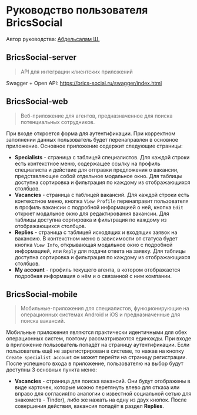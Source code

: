 # Руководство пользователя BricsSocial

Автор руководства: [Абдельсалам Ш.](https://github.com/FloydanTheBeast)

## BricsSocial-server

> API для интеграции клиентских приложений

Swagger + Open API: https://brics-social.ru/swagger/index.html

## BricsSocial-web

> Веб-приложение для агентов, предназначенное для поиска потенциальных сотрудников.

При входе откроется форма для аутентификации. При корректном заполнении данных пользователь будет перенаправлен в основное приложение.
Основное приложение содержит следующие страницы:
- **Specialists** - страница с таблицей специалистов. Для каждой строки есть контекстное меню, содержащее ссылку на профиль специалиста и действие для отправки предложения о вакансии, представляющее собой отдельное модальное окно. Для таблицы доступна сортировка и фильтрация по каждому из отображающихся столбцов.
- **Vacancies** - страница с таблицей вакансий. Для каждой строки есть контекстное меню, кнопка `View Profile` перенаправит пользователя в профиль вакансии с подробной информацией о ней, кнопка `Edit` откроет модальное окно для редактирования вакансии. Для таблицы доступна сортировка и фильтрация по каждому из отображающихся столбцов.
- **Replies** - страница с таблицей исходящих и входящих заявок на вакансию. В контекстном меню в зависимости от статуса будет кнопка `View Info`, открывающая модальное окно с подробной информацией, или `Reply` для подачи ответа на заявку. Для таблицы доступна сортировка и фильтрация по каждому из отображающихся столбцов.
- **My account** - профиль текущего агента, в котором отображается подробная информация о нём и о связанной с ним компании.

## BricsSocial-mobile

> Мобильные-приложения для специалистов, функционирующие на операционных системах Android и iOS и предназначенные для поиска вакансий.

Мобильные приложения являются практически идентичными для обех операционных систем, поэтому рассматриваются единожды.
При входе в приложение пользователь попадёт на страницу аутентификации. Если пользователь ещё не зарегистрирован в системе, то нажав на кнопку `Create specialist account` он может перейти на страницу регистрации. После успешного входа в приложение, пользователю на выбор будут доступны 3 основных пункта меню:
- **Vacancies** - страница для поиска вакансий. Они будут отображены в виде карточек, которые можно перетянуть влево для отказа или вправо для согласия(по аналогии с известной социальной сетью для знакомств - Tinder), либо же нажать на одну из двух кнопок. После совершения действия, вакансия попадёт в раздел **Replies**.
